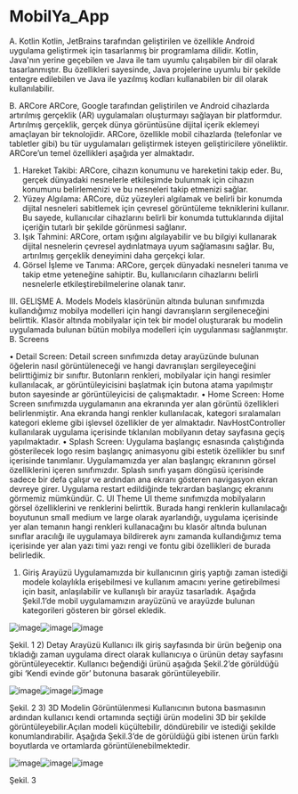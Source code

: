 # MobilYa_App
A.	Kotlin 
Kotlin, JetBrains tarafından geliştirilen ve özellikle Android uygulama geliştirmek için tasarlanmış bir programlama dilidir. Kotlin, Java'nın yerine geçebilen ve Java ile tam uyumlu çalışabilen bir dil olarak tasarlanmıştır. Bu özellikleri sayesinde, Java projelerine uyumlu bir şekilde entegre edilebilen ve Java ile yazılmış kodları kullanabilen bir dil olarak kullanılabilir.

B.	ARCore
ARCore, Google tarafından geliştirilen ve Android cihazlarda artırılmış gerçeklik (AR) uygulamaları oluşturmayı sağlayan bir platformdur. Artırılmış gerçeklik, gerçek dünya görüntüsüne dijital içerik eklemeyi amaçlayan bir teknolojidir. ARCore, özellikle mobil cihazlarda (telefonlar ve tabletler gibi) bu tür uygulamaları geliştirmek isteyen geliştiricilere yöneliktir. ARCore’un temel özellikleri aşağıda yer almaktadır. 

1.	Hareket Takibi: ARCore, cihazın konumunu ve hareketini takip eder. Bu, gerçek dünyadaki nesnelerle etkileşimde bulunmak için cihazın konumunu belirlemenizi ve bu nesneleri takip etmenizi sağlar.
2.	Yüzey Algılama: ARCore, düz yüzeyleri algılamak ve belirli bir konumda dijital nesneleri sabitlemek için çevresel görüntüleme tekniklerini kullanır. Bu sayede, kullanıcılar cihazlarını belirli bir konumda tuttuklarında dijital içeriğin tutarlı bir şekilde görünmesi sağlanır.
3.	Işık Tahmini: ARCore, ortam ışığını algılayabilir ve bu bilgiyi kullanarak dijital nesnelerin çevresel aydınlatmaya uyum sağlamasını sağlar. Bu, artırılmış gerçeklik deneyimini daha gerçekçi kılar.
4.	Görsel İşleme ve Tanıma: ARCore, gerçek dünyadaki nesneleri tanıma ve takip etme yeteneğine sahiptir. Bu, kullanıcıların cihazlarını belirli nesnelerle etkileştirebilmelerine olanak tanır.

III.	GELIŞME
A.	Models
Models klasörünün altında bulunan sınıfımızda kullandığımız mobilya modelleri için hangi davranışların sergileneceğini belirttik. Klasör altında mobilyalar için tek bir model oluşturarak bu modelin uygulamada bulunan bütün mobilya modelleri için uygulanması sağlanmıştır.
B.	Screens

•	Detail Screen: Detail screen sınıfımızda detay arayüzünde bulunan öğelerin nasıl görüntüleneceği ve hangi davranışları sergileyeceğini belirttiğimiz bir sınıftır. Butonların renkleri, mobilyalar için hangi resimler kullanılacak, ar görüntüleyicisini başlatmak için butona atama yapılmıştır buton sayesinde ar görüntüleyicisi de çalışmaktadır.
•	Home Screen: Home Screen sınıfımızda uygulamanın ana ekranında yer alan görüntü özellikleri belirlenmiştir. Ana ekranda hangi renkler kullanılacak, kategori sıralamaları kategori ekleme gibi işlevsel özellikler de yer almaktadır. NavHostController kullanılarak uygulama içerisinde tıklanılan mobilyanın detay sayfasına geçiş yapılmaktadır.
•	Splash Screen: Uygulama başlangıç esnasında çalıştığında gösterilecek logo resim başlangıç animasyonu gibi estetik özellikler bu sınıf içerisinde tanımlanır. Uygulamamızda yer alan başlangıç ekranının görsel özelliklerini içeren sınıfımızdır. Splash sınıfı yaşam döngüsü içerisinde sadece bir defa çalışır ve ardından ana ekranı gösteren navigasyon ekran devreye girer. Uygulama restart edildiğinde tekrardan başlangıç ekranını görmemiz mümkündür.
C.	UI Theme
UI theme sınıfımızda mobilyaların görsel özelliklerini ve renklerini belirttik. Burada hangi renklerin kullanılacağı boyutunun small medium ve large olarak ayarlandığı, uygulama içerisinde yer alan temanın hangi renkleri kullanacağını bu klasör altında bulunan sınıflar aracılığı ile uygulamaya bildirerek aynı zamanda kullandığımız tema içerisinde yer alan yazı timi yazı rengi ve fontu gibi özellikleri de burada belirledik.

1)	Giriş Arayüzü
Uygulamamızda bir kullanıcının giriş yaptığı zaman istediği modele kolaylıkla erişebilmesi ve kullanım amacını yerine getirebilmesi için basit, anlaşılabilir ve kullanışlı bir arayüz tasarladık. Aşağıda Şekil.1’de mobil uygulamamızın arayüzünü ve arayüzde bulunan kategorileri gösteren bir görsel ekledik.

![image](https://github.com/zehrabetultaskin/MobilYa_App/assets/101520940/929da0e1-4ad8-4fac-ad89-3106ba83a4b0)![image](https://github.com/zehrabetultaskin/MobilYa_App/assets/101520940/f0b49165-5411-4ec8-a335-5310b80217ee)![image](https://github.com/zehrabetultaskin/MobilYa_App/assets/101520940/e5df08b0-9bd9-4e14-9dff-3f63ef5911cf)


Şekil. 1
2)	Detay Arayüzü
Kullanıcı ilk giriş sayfasında bir ürün beğenip ona tıkladığı zaman uygulama direct olarak kullanıcıya o ürünün detay sayfasını görüntüleyecektir. Kullanıcı beğendiği ürünü aşağıda Şekil.2’de görüldüğü gibi ‘Kendi evinde gör’ butonuna basarak görüntüleyebilir. 

   ![image](https://github.com/zehrabetultaskin/MobilYa_App/assets/101520940/bd30b15d-65c8-417a-a9a0-ebea589748b5)![image](https://github.com/zehrabetultaskin/MobilYa_App/assets/101520940/98388beb-7f65-4fff-970f-cbe3995d2138)![image](https://github.com/zehrabetultaskin/MobilYa_App/assets/101520940/9cc2bd99-45eb-4290-a797-d85f68a7c445)



Şekil. 2
3)	3D Modelin Görüntülenmesi
Kullanıcının butona basmasının ardından kullanıcı kendi ortamında seçtiği ürün modelini 3D bir şekilde görüntüleyebilir.Açılan modeli küçültebilir, döndürebilir ve istediği şekilde konumlandırabilir. Aşağıda Şekil.3’de de görüldüğü gibi istenen ürün farklı boyutlarda ve ortamlarda görüntülenebilmektedir. 

![image](https://github.com/zehrabetultaskin/MobilYa_App/assets/101520940/cefd04e4-2c43-4d7d-ae52-721a67e2cf15)![image](https://github.com/zehrabetultaskin/MobilYa_App/assets/101520940/da6aa3dc-31c8-463f-879e-d504d25ee453)![image](https://github.com/zehrabetultaskin/MobilYa_App/assets/101520940/7c8d0599-1cfb-4c5f-a493-b243d199a2e1)



   
Şekil. 3
